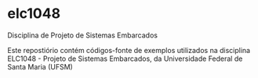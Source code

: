 # elc1048
Disciplina de Projeto de Sistemas Embarcados

Este repostiório contém códigos-fonte de exemplos utilizados na disciplina ELC1048 - Projeto de Sistemas Embarcados, da Universidade Federal de Santa Maria (UFSM)
